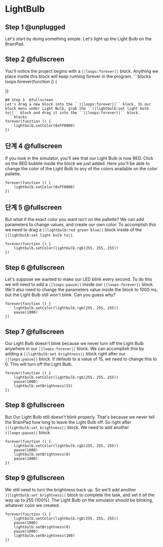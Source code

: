 # LightBulb

## Step 1 @unplugged

Let's start by doing something simple. Let's light up the Light Bulb on the BrainPad.

## Step 2 @fullscreen

You'll notice the project begins with a `||loops:forever||` block. Anything we place inside this block will keep running forever in the program. ```blocks loops.forever(function () {

})

    ## Step 3  @fullscreen
    Let's drag a new block into the ``||loops:forever||`` block. In our block menu under Light Bulb, grab the ``||lightbulb:set light bulb to||`` block and drag it into the ``||loops:forever||`` block.
     ```blocks
    forever(function () {
        lightbulb.setColor(0xFF0000)
    })
    

## 단계 4 @fullscreen

If you look in the simulator, you'll see that our Light Bulb is now RED. Click on the RED bubble inside the block we just added. Here you'll be able to change the color of the Light Bulb to any of the colors available on the color pallette.

```blocks
forever(function () {
    lightbulb.setColor(0xFF0000)
})
```

## 단계 5 @fullscreen

But what if the exact color you want isn't on the pallette? We can add parameters to change values, and create our own color. To accomplish this we need to drag a `||lightbulb:red green blue||` block inside of the `||lightbulb:set light bulb to||`.

```blocks
forever(function () {
    lightbulb.setColor(lightbulb.rgb(255, 255, 255))
})
```

## Step 6 @fullscreen

Let's suppose we wanted to make our LED blink every second. To do this we will need to add a `||loops:pause||` inside our `||loops:forever||` block. We'll also need to change the parameters value inside the block to 1000 ms, but the Light Bulb still won't blink. Can you guess why?

```blocks
forever(function () {
    lightbulb.setColor(lightbulb.rgb(255, 255, 255))
    pause(1000)
})
```

## Step 7 @fullscreen

Our Light Bulb doesn't blink because we never turn off the Light Bulb anywhere in our `||loops:forever||` block. We can accomplish this by adding a `||lightbulb:set brightness||` block right after our `||loops:pause||` block. It defauts to a value of 15, we need to change this to 0. This will turn off the Light Bulb.

```blocks
forever(function () {
    lightbulb.setColor(lightbulb.rgb(255, 255, 255))
    pause(1000)
    lightbulb.setBrightness(15)
})
```

## Step 8 @fullscreen

But Our Light Bulb still doesn't blink properly. That's because we never tell the BrainPad how long to leave the Light Bulb off. So right after `||lightbulb:set brightness||` block. We need to add another `||loops:pause||` block

```blocks
forever(function () {
    lightbulb.setColor(lightbulb.rgb(255, 255, 255))
    pause(1000)
    lightbulb.setBrightness(0)
    pause(1000)
})
```

## Step 9 @fullscreen

We still need to turn the brightness back up. So we'll add another `||lightbulb:set brightness||` block to complete the task, and set it all the way up to 255 (100%). The Light Bulb on the simulator should be blinking, whatever color we created.

```blocks
forever(function () {
    lightbulb.setColor(lightbulb.rgb(255, 255, 255))
    pause(1000)
    lightbulb.setBrightness(0)
    pause(1000)
    lightbulb.setBrightness(100)
})
```
